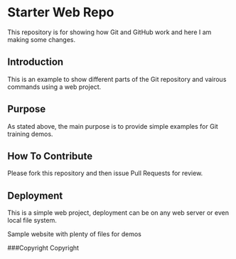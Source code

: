 # Starter Web Repo

This repository is for showing how Git and GitHub work and here I am making some changes.

## Introduction
This is an example to show different parts of the Git repository and vairous commands using a web project.

## Purpose
As stated above, the main purpose is to provide simple examples for Git training demos.

## How To Contribute
Please fork this repository and then issue Pull Requests for review.

## Deployment
This is a simple web project, deployment can be on any web server or even local file system.

Sample website with plenty of files for demos

###Copyright
Copyright